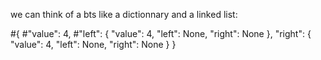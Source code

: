 we can think of a bts like a dictionnary and a linked list:

#{
#"value": 4,
#"left": {
"value": 4,
"left": None,
"right": None
},
"right": {
"value": 4,
"left": None,
"right": None
}
}

